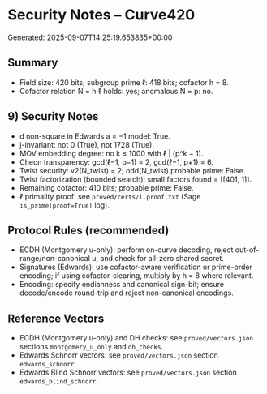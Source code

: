 # Security Notes – Curve420

Generated: 2025-09-07T14:25:19.653835+00:00

## Summary
- Field size: 420 bits; subgroup prime ℓ: 418 bits; cofactor h = 8.
- Cofactor relation N = h·ℓ holds: yes; anomalous N = p: no.

## 9) Security Notes
- d non-square in Edwards a = −1 model: True.
- j-invariant: not 0 (True), not 1728 (True).
- MOV embedding degree: no k ≤ 1000 with ℓ | (p^k − 1).
- Cheon transparency: gcd(ℓ−1, p−1) = 2, gcd(ℓ−1, p+1) = 6.
- Twist security: v2(N_twist) = 2; odd(N_twist) probable prime: False.
- Twist factorization (bounded search): small factors found = [[401, 1]].
- Remaining cofactor: 410 bits; probable prime: False.
 - ℓ primality proof: see `proved/certs/l.proof.txt` (Sage `is_prime(proof=True)` log).

## Protocol Rules (recommended)
- ECDH (Montgomery u-only): perform on-curve decoding, reject out-of-range/non-canonical u, and check for all-zero shared secret.
- Signatures (Edwards): use cofactor-aware verification or prime-order encoding; if using cofactor-clearing, multiply by h = 8 where relevant.
- Encoding: specify endianness and canonical sign-bit; ensure decode/encode round-trip and reject non-canonical encodings.

## Reference Vectors
- ECDH (Montgomery u-only) and DH checks: see `proved/vectors.json` sections `montgomery_u_only` and `dh_checks`.
- Edwards Schnorr vectors: see `proved/vectors.json` section `edwards_schnorr`.
- Edwards Blind Schnorr vectors: see `proved/vectors.json` section `edwards_blind_schnorr`.
